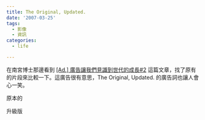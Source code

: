 ```yaml
---
title: The Original, Updated.
date: '2007-03-25'
tags:
  - 影像
  - 資訊
categories:
  - life

---
```

在南宮博士那邊看到 [\[Ad.\] 廣告讓我們見識到世代的成長#2](http://www.gameimp.com/archives/2007/03/25/805/) 這篇文章，找了原有的片段來比較一下。這廣告很有意思，The Original, Updated. 的廣告詞也讓人會心一笑。  
  
原本的  
  
  
升級版